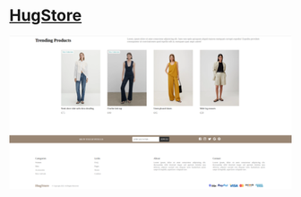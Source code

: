 # [HugStore](https://hug-store-e-commerce-ii73bnm15-statuja.vercel.app/)

![home](/public/screenshots/Screenshot-1.png)

